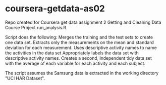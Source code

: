 coursera-getdata-as02
=====================

Repo created for Coursera get data assignment 2
Getting and Cleaning Data Course Project
run_analysis.R

Script does the following:
Merges the training and the test sets to create one data set.
Extracts only the measurements on the mean and standard deviation for each measurement.
Uses descriptive activity names to name the activities in the data set
Appropriately labels the data set with descriptive activity names.
Creates a second, independent tidy data set with the average of each variable for each activity and each subject.

The script assumes the Samsung data is extracted in the working directory "UCI HAR Dataset".

